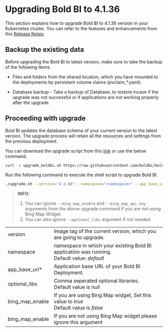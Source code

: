 # Upgrading Bold BI to 4.1.36

This section explains how to upgrade Bold BI to 4.1.36 version in your Kubernetes cluster. You can refer to the features and enhancements from this [Release Notes](https://www.boldbi.com/release-history/enterprise/).


## Backup the existing data
Before upgrading the Bold BI to latest version, make sure to take the backup of the following items.

* Files and folders from the shared location, which you have mounted to the deployments by persistent volume claims (pvclaim_*.yaml).

* Database backup - Take a backup of Database, to restore incase if the upgrade was not successful or if applications are not working properly after the upgrade.


## Proceeding with upgrade
Bold BI updates the database schema of your current version to the latest version. The upgrade process will retain all the resources and settings from the previous deployment.

You can download the upgrade script from this [link](https://raw.githubusercontent.com/boldbi/boldbi-kubernetes/main/upgrade/upgrade.sh) or use the below command.

```sh
curl -o upgrade_boldbi.sh https://raw.githubusercontent.com/boldbi/boldbi-kubernetes/v4.2_common_idp/upgrade/upgrade.sh
```

Run the following command to execute the shell script to upgrade Bold BI.

```sh
./upgrade.sh --version="4.2.68" --namespace="<namespace>" --app_base_url="<application_base_url>" --optional_libs="<comma_separated_library_names>" --bing_map_enable="true" --bing_map_api_key="<widget_bing_map_api_key>"
```


> **INFO:** 
> 1. You can ignore `--bing_map_enable` and `--bing_map_api_key` arguments from the above upgrade command if you are not using Bing Map Widget.
> 2. You can also ignore `--optional_libs` argument if not needed.



<table>
    <tr>
      <td>
       version
      </td>
      <td>
      Image tag of the current version, which you are going to upgrade.
      </td>
    </tr>
    <tr>
      <td>
       namespace
      </td>
      <td>
       namespace in which your existing Bold BI application was running. </br>
       Default value: <i>default</i>
      </td>
    </tr>
    <tr>
      <td>
       app_base_url*
      </td>
      <td>
       Application base URL of your Bold BI Deployment. </br>
      </td>
    </tr>
    <tr>
      <td>
       optional_libs
      </td>
      <td>
       Comma seperated optional libraries. </br>
       Default value is <i>null</i>
      </td>
    </tr>
    <tr>
      <td>
       bing_map_enable
      </td>
      <td>
       If you are using Bing Map widget, Set this value to <i>true</i> </br>
       Default value is <i>false</i>
      </td>
    </tr>
     <tr>
      <td>
       bing_map_enable
      </td>
      <td>
       If you are not using Bing Map widget please ignore this argument </br>
      </td>
    </tr>
</table>

